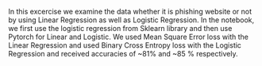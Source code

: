 In this excercise we examine the data whether it is phishing website or not by using Linear Regression as well as Logistic Regression. 
In the notebook, we first use the logistic regression from Sklearn library and then use Pytorch for Linear and Logistic. We used Mean Square Error loss with the Linear Regression and used Binary Cross Entropy loss with the Logistic Regression and received accuracies of ~81% and ~85 % respectively.
